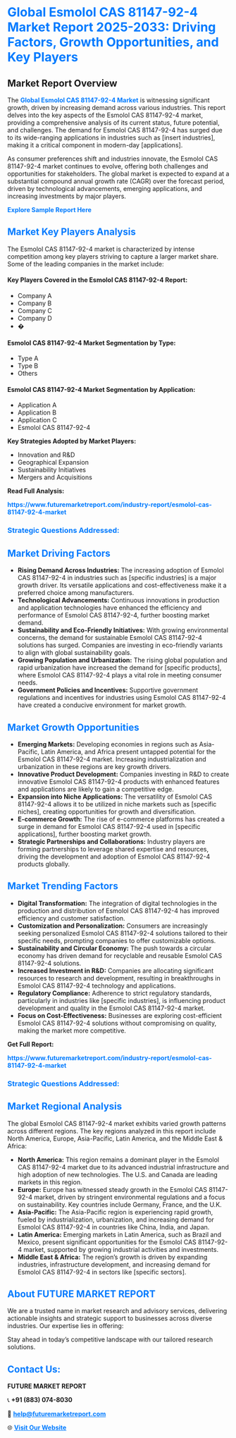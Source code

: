 <h1 style="color: #007BFF;">Global Esmolol CAS 81147-92-4 Market Report 2025-2033: Driving Factors, Growth Opportunities, and Key Players</h1>

<section id="overview">
<h2>Market Report Overview</h2>
<p>The <a href="https://www.futuremarketreport.com/industry-report/esmolol-cas-81147-92-4-market" style="color: #007BFF; text-decoration: none;"><strong>Global Esmolol CAS 81147-92-4 Market</strong></a> is witnessing significant growth, driven by increasing demand across various industries. This report delves into the key aspects of the Esmolol CAS 81147-92-4 market, providing a comprehensive analysis of its current status, future potential, and challenges. The demand for Esmolol CAS 81147-92-4 has surged due to its wide-ranging applications in industries such as [insert industries], making it a critical component in modern-day [applications].</p>
<p>As consumer preferences shift and industries innovate, the Esmolol CAS 81147-92-4 market continues to evolve, offering both challenges and opportunities for stakeholders. The global market is expected to expand at a substantial compound annual growth rate (CAGR) over the forecast period, driven by technological advancements, emerging applications, and increasing investments by major players.</p>
</section>

<section id="overview">
<p><a href="https://www.futuremarketreport.com/request-sample/reportId=112727" style="color: #007BFF; text-decoration: none;"><strong>Explore Sample Report Here</strong></a></p>
</section>

<section id="key-players">
<h2 style="color: #007BFF;">Market Key Players Analysis</h2>
<p>The Esmolol CAS 81147-92-4 market is characterized by intense competition among key players striving to capture a larger market share. Some of the leading companies in the market include:</p>
<h4>Key Players Covered in the Esmolol CAS 81147-92-4 Report:</h4>
<ul><li>Company A</li><li>Company B</li><li>Company C</li><li>Company D</li><li>�</li></ul>
<h4>Esmolol CAS 81147-92-4 Market Segmentation by Type:</h4>
<ul><li>Type A</li><li>Type B</li><li>Others</li></ul>

<h4>Esmolol CAS 81147-92-4 Market Segmentation by Application:</h4>
<ul><li>Application A</li><li>Application B</li><li>Application C</li><li>Esmolol CAS 81147-92-4</li></ul>
<p><strong>Key Strategies Adopted by Market Players:</strong></p>
<ul>
<li>Innovation and R&D</li>
<li>Geographical Expansion</li>
<li>Sustainability Initiatives</li>
<li>Mergers and Acquisitions</li>
</ul>
</section>

<section>
<p><strong>Read Full Analysis: </strong></p><a href="https://www.futuremarketreport.com/industry-report/esmolol-cas-81147-92-4-market" style="color: #007BFF; text-decoration: none;"><strong>https://www.futuremarketreport.com/industry-report/esmolol-cas-81147-92-4-market</strong></a>
<h3 style="color: #007BFF;">Strategic Questions Addressed:</h3>
</section>

<section id="driving-factors">
<h2 style="color: #007BFF;">Market Driving Factors</h2>
<ul>
<li><strong>Rising Demand Across Industries:</strong> The increasing adoption of Esmolol CAS 81147-92-4 in industries such as [specific industries] is a major growth driver. Its versatile applications and cost-effectiveness make it a preferred choice among manufacturers.</li>
<li><strong>Technological Advancements:</strong> Continuous innovations in production and application technologies have enhanced the efficiency and performance of Esmolol CAS 81147-92-4, further boosting market demand.</li>
<li><strong>Sustainability and Eco-Friendly Initiatives:</strong> With growing environmental concerns, the demand for sustainable Esmolol CAS 81147-92-4 solutions has surged. Companies are investing in eco-friendly variants to align with global sustainability goals.</li>
<li><strong>Growing Population and Urbanization:</strong> The rising global population and rapid urbanization have increased the demand for [specific products], where Esmolol CAS 81147-92-4 plays a vital role in meeting consumer needs.</li>
<li><strong>Government Policies and Incentives:</strong> Supportive government regulations and incentives for industries using Esmolol CAS 81147-92-4 have created a conducive environment for market growth.</li>
</ul>
</section>

<section id="growth-opportunities">
<h2 style="color: #007BFF;">Market Growth Opportunities</h2>
<ul>
<li><strong>Emerging Markets:</strong> Developing economies in regions such as Asia-Pacific, Latin America, and Africa present untapped potential for the Esmolol CAS 81147-92-4 market. Increasing industrialization and urbanization in these regions are key growth drivers.</li>
<li><strong>Innovative Product Development:</strong> Companies investing in R&D to create innovative Esmolol CAS 81147-92-4 products with enhanced features and applications are likely to gain a competitive edge.</li>
<li><strong>Expansion into Niche Applications:</strong> The versatility of Esmolol CAS 81147-92-4 allows it to be utilized in niche markets such as [specific niches], creating opportunities for growth and diversification.</li>
<li><strong>E-commerce Growth:</strong> The rise of e-commerce platforms has created a surge in demand for Esmolol CAS 81147-92-4 used in [specific applications], further boosting market growth.</li>
<li><strong>Strategic Partnerships and Collaborations:</strong> Industry players are forming partnerships to leverage shared expertise and resources, driving the development and adoption of Esmolol CAS 81147-92-4 products globally.</li>
</ul>
</section>

<section id="trending-factors">
<h2 style="color: #007BFF;">Market Trending Factors</h2>
<ul>
<li><strong>Digital Transformation:</strong> The integration of digital technologies in the production and distribution of Esmolol CAS 81147-92-4 has improved efficiency and customer satisfaction.</li>
<li><strong>Customization and Personalization:</strong> Consumers are increasingly seeking personalized Esmolol CAS 81147-92-4 solutions tailored to their specific needs, prompting companies to offer customizable options.</li>
<li><strong>Sustainability and Circular Economy:</strong> The push towards a circular economy has driven demand for recyclable and reusable Esmolol CAS 81147-92-4 solutions.</li>
<li><strong>Increased Investment in R&D:</strong> Companies are allocating significant resources to research and development, resulting in breakthroughs in Esmolol CAS 81147-92-4 technology and applications.</li>
<li><strong>Regulatory Compliance:</strong> Adherence to strict regulatory standards, particularly in industries like [specific industries], is influencing product development and quality in the Esmolol CAS 81147-92-4 market.</li>
<li><strong>Focus on Cost-Effectiveness:</strong> Businesses are exploring cost-efficient Esmolol CAS 81147-92-4 solutions without compromising on quality, making the market more competitive.</li>
</ul>
</section>

<section>
<p><strong>Get Full Report: </strong></p><a href="https://www.futuremarketreport.com/industry-report/esmolol-cas-81147-92-4-market" style="color: #007BFF; text-decoration: none;"><strong>https://www.futuremarketreport.com/industry-report/esmolol-cas-81147-92-4-market</strong></a>
<h3 style="color: #007BFF;">Strategic Questions Addressed:</h3>
</section>


<section id="regional-analysis">
<h2 style="color: #007BFF;">Market Regional Analysis</h2>
<p>The global Esmolol CAS 81147-92-4 market exhibits varied growth patterns across different regions. The key regions analyzed in this report include North America, Europe, Asia-Pacific, Latin America, and the Middle East & Africa:</p>
<ul>
<li><strong>North America:</strong> This region remains a dominant player in the Esmolol CAS 81147-92-4 market due to its advanced industrial infrastructure and high adoption of new technologies. The U.S. and Canada are leading markets in this region.</li>
<li><strong>Europe:</strong> Europe has witnessed steady growth in the Esmolol CAS 81147-92-4 market, driven by stringent environmental regulations and a focus on sustainability. Key countries include Germany, France, and the U.K.</li>
<li><strong>Asia-Pacific:</strong> The Asia-Pacific region is experiencing rapid growth, fueled by industrialization, urbanization, and increasing demand for Esmolol CAS 81147-92-4 in countries like China, India, and Japan.</li>
<li><strong>Latin America:</strong> Emerging markets in Latin America, such as Brazil and Mexico, present significant opportunities for the Esmolol CAS 81147-92-4 market, supported by growing industrial activities and investments.</li>
<li><strong>Middle East & Africa:</strong> The region’s growth is driven by expanding industries, infrastructure development, and increasing demand for Esmolol CAS 81147-92-4 in sectors like [specific sectors].</li>
</ul>
</section>

<footer>
<h2 style="color: #007BFF;">About FUTURE MARKET REPORT</h2>
<p>We are a trusted name in market research and advisory services, delivering actionable insights and strategic support to businesses across diverse industries. Our expertise lies in offering:</p>

<p>Stay ahead in today’s competitive landscape with our tailored research solutions.</p>

<h2 style="color: #007BFF;">Contact Us:</h2>
<p><strong>FUTURE MARKET REPORT</strong></p>
<p>📞 <strong>+91 (883) 074-8030</strong></p>
<p>📧 <strong><a href="mailto:help@futuremarketreport.com" style="color: #007BFF;">help@futuremarketreport.com</a></strong></p>
<p>🌐 <strong><a href="https://www.futuremarketreport.com/" style="color: #007BFF;">Visit Our Website</a></strong></p>
</footer>